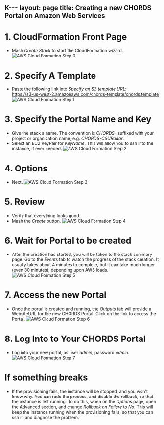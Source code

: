K---
layout: page
title: Creating a new CHORDS Portal on Amazon Web Services
---

# 1. CloudFormation Front Page
* Mash *Create Stack* to start the CloudFormation wizard.
![AWS Cloud Formation Step 0](images/AWS_CF0.png "AWS Cloud Formation Step 0")

# 2. Specify A Template
* Paste the following link into _Specify an S3 template URL_: <br/>
https://s3-us-west-2.amazonaws.com/chords-template/chords.template
![AWS Cloud Formation Step 1](images/AWS_CF1.png "AWS Cloud Formation Step 1")

# 3. Specify the Portal Name and Key
* Give the stack a name. The convention is _CHORDS-_ suffixed with your project or organization name, e.g. _CHORDS-CSURadar_.
* Select an EC2 KeyPair for *KeyName*. This will allow you to ssh into the instance, if ever needed.
![AWS Cloud Formation Step 2](images/AWS_CF2.png "AWS Cloud Formation Step 2")

# 4. Options
* Next.
![AWS Cloud Formation Step 3](images/AWS_CF3.png "AWS Cloud Formation Step 3")

# 5. Review
* Verify that everything looks good.
* Mash the *Create* button.
![AWS Cloud Formation Step 4](images/AWS_CF4.png "AWS Cloud Formation Step 4")

# 6. Wait for Portal to be created
* After the creation has started, you will be taken 
to the stack summary page. Go to the *Events* tab to watch the progress 
of the stack creation. It usually takes about 4 minutes to complete, but it can take 
much longer (even 30 minutes), depending upon AWS loads.
![AWS Cloud Formation Step 5](images/AWS_CF5.png "AWS Cloud Formation Step 5")

# 7. Access the new Portal
* Once the portal is created and running, the *Outputs* tab will provide a WebsiteURL for the new 
CHORDS Portal. Click on the link to access the Portal.
![AWS Cloud Formation Step 6](images/AWS_CF6.png "AWS Cloud Formation Step 6")

# 8. Log Into to Your CHORDS Portal
* Log into your new portal, as user *admin*, password *admin*.
![AWS Cloud Formation Step 7](images/AWS_CF7.png "AWS Cloud Formation Step 7")


# If something breaks
* If the provisioning fails, the instance will be stopped, and you won\'t know why. You can redo the process, 
and disable the rollback, so that the instance is left running. To do this, when on the *Options* page, 
open the Advanced section, and change _Rollback on Failure_ to *No*. This will
keep the instance running when the provisioning fails, so that you can ssh in and diagnose the problem.
